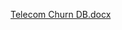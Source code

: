 [Telecom Churn DB.docx](https://github.com/MohamedAtef177/Db_Telcom_Churn_insight/files/13797785/Telecom.Churn.DB.docx)
